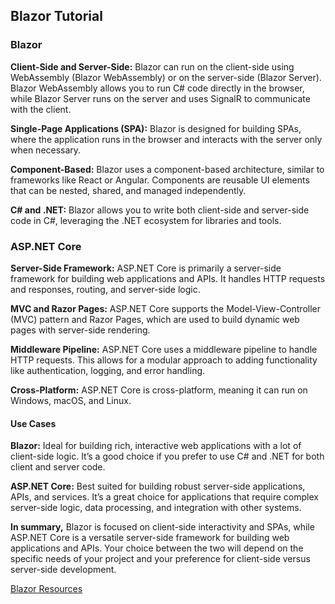 <h2>Blazor Tutorial</h2>

<h3>Blazor</h3>
<p><strong>Client-Side and Server-Side:</strong> Blazor can run on the client-side using WebAssembly (Blazor WebAssembly) or on the server-side (Blazor Server). Blazor WebAssembly allows you to run C# code directly in the browser, while Blazor Server runs on the server and uses SignalR to communicate with the client.</p>
<p><strong>Single-Page Applications (SPA):</strong> Blazor is designed for building SPAs, where the application runs in the browser and interacts with the server only when necessary.</p>
<p><strong>Component-Based:</strong> Blazor uses a component-based architecture, similar to frameworks like React or Angular. Components are reusable UI elements that can be nested, shared, and managed independently.</p>
<p><strong>C# and .NET:</strong> Blazor allows you to write both client-side and server-side code in C#, leveraging the .NET ecosystem for libraries and tools.</p>

<h3>ASP.NET Core</h3>
<p><strong>Server-Side Framework:</strong> ASP.NET Core is primarily a server-side framework for building web applications and APIs. It handles HTTP requests and responses, routing, and server-side logic.</p>
<p><strong>MVC and Razor Pages:</strong> ASP.NET Core supports the Model-View-Controller (MVC) pattern and Razor Pages, which are used to build dynamic web pages with server-side rendering.</p>
<p><strong>Middleware Pipeline:</strong> ASP.NET Core uses a middleware pipeline to handle HTTP requests. This allows for a modular approach to adding functionality like authentication, logging, and error handling.</p>
<p><strong>Cross-Platform:</strong> ASP.NET Core is cross-platform, meaning it can run on Windows, macOS, and Linux.</p>

<h4>Use Cases</h4>
<p><strong>Blazor:</strong> Ideal for building rich, interactive web applications with a lot of client-side logic. It’s a good choice if you prefer to use C# and .NET for both client and server code.</p>
<p><strong>ASP.NET Core:</strong> Best suited for building robust server-side applications, APIs, and services. It’s a great choice for applications that require complex server-side logic, data processing, and integration with other systems.</p>

<p><strong>In summary,</strong> Blazor is focused on client-side interactivity and SPAs, while ASP.NET Core is a versatile server-side framework for building web applications and APIs. Your choice between the two will depend on the specific needs of your project and your preference for client-side versus server-side development.</p>

[Blazor Resources](https://dotnet.microsoft.com/en-us/learn/front-end-web-dev)
